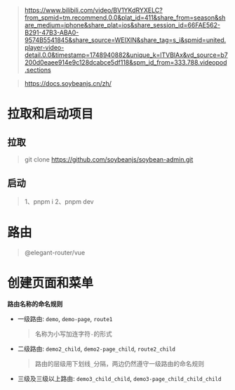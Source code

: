 > https://www.bilibili.com/video/BV1YKdRYXELC?from_spmid=tm.recommend.0.0&plat_id=411&share_from=season&share_medium=iphone&share_plat=ios&share_session_id=66FAE562-B291-47B3-ABA0-9574B5541845&share_source=WEIXIN&share_tag=s_i&spmid=united.player-video-detail.0.0&timestamp=1748940882&unique_k=lTVBlAx&vd_source=b7200d0eaee914e9c128dcabce5df118&spm_id_from=333.788.videopod.sections

>https://docs.soybeanjs.cn/zh/

# 拉取和启动项目
## 拉取
> git clone https://github.com/soybeanjs/soybean-admin.git

## 启动
>1、pnpm i
>2、pnpm dev

# 路由
>@elegant-router/vue

# 创建页面和菜单
**路由名称的命名规则**

- 一级路由: `demo`, `demo-page`, `route1`
    
    > 名称为小写加连字符`-`的形式
    
- 二级路由: `demo2_child`, `demo2-page_child`, `route2_child`
    
    > 路由的层级用下划线`_`分隔，两边仍然遵守一级路由的命名规则
    
- 三级及三级以上路由: `demo3_child_child`, `demo3-page_child_child_child`

